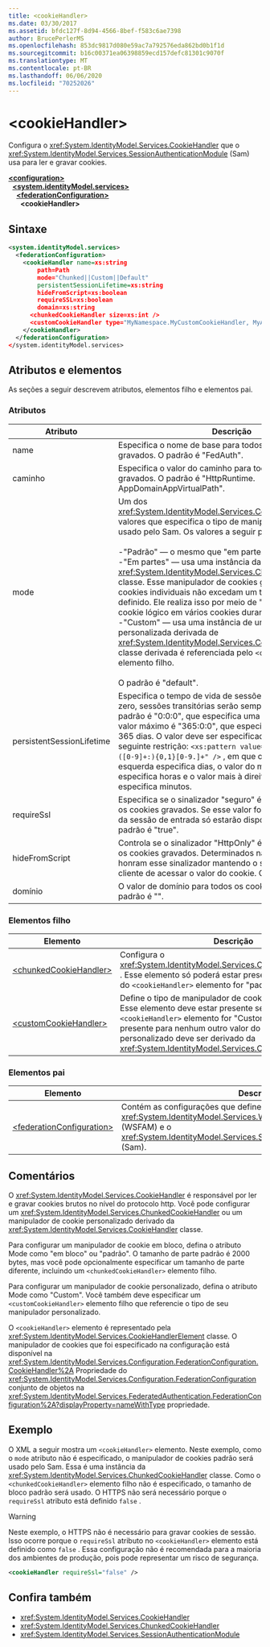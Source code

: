```yaml
---
title: <cookieHandler>
ms.date: 03/30/2017
ms.assetid: bfdc127f-8d94-4566-8bef-f583c6ae7398
author: BrucePerlerMS
ms.openlocfilehash: 853dc9817d080e59ac7a792576eda862bd0b1f1d
ms.sourcegitcommit: b16c00371ea06398859ecd157defc81301c9070f
ms.translationtype: MT
ms.contentlocale: pt-BR
ms.lasthandoff: 06/06/2020
ms.locfileid: "70252026"
---
```

# \<cookieHandler>
Configura o <xref:System.IdentityModel.Services.CookieHandler> que o <xref:System.IdentityModel.Services.SessionAuthenticationModule> (Sam) usa para ler e gravar cookies.  
  
[**\<configuration>**](../configuration-element.md)\
&nbsp;&nbsp;[**\<system.identityModel.services>**](system-identitymodel-services.md)\
&nbsp;&nbsp;&nbsp;&nbsp;[**\<federationConfiguration>**](federationconfiguration.md)\
&nbsp;&nbsp;&nbsp;&nbsp;&nbsp;&nbsp;**\<cookieHandler>**  
  
## <a name="syntax"></a>Sintaxe  
  
```xml  
<system.identityModel.services>  
  <federationConfiguration>  
    <cookieHandler name=xs:string  
        path=Path  
        mode="Chunked||Custom||Default"  
        persistentSessionLifetime=xs:string  
        hideFromScript=xs:boolean  
        requireSSL=xs:boolean  
        domain=xs:string  
      <chunkedCookieHandler size=xs:int />  
      <customCookieHandler type="MyNamespace.MyCustomCookieHandler, MyAssembly" />  
    </cookieHandler>  
  </federationConfiguration>  
</system.identityModel.services>  
```  
  
## <a name="attributes-and-elements"></a>Atributos e elementos  
 As seções a seguir descrevem atributos, elementos filho e elementos pai.  
  
### <a name="attributes"></a>Atributos  
  
|Atributo|Descrição|  
|---------------|-----------------|  
|name|Especifica o nome de base para todos os cookies gravados. O padrão é "FedAuth".|  
|caminho|Especifica o valor do caminho para todos os cookies gravados. O padrão é "HttpRuntime. AppDomainAppVirtualPath".|  
|mode|Um dos <xref:System.IdentityModel.Services.CookieHandlerMode> valores que especifica o tipo de manipulador de cookies usado pelo Sam. Os valores a seguir podem ser usados:<br /><br /> -"Padrão" — o mesmo que "em partes".<br />-"Em partes" — usa uma instância da <xref:System.IdentityModel.Services.ChunkedCookieHandler> classe. Esse manipulador de cookies garante que os cookies individuais não excedam um tamanho máximo definido. Ele realiza isso por meio de "Agrupamento" de um cookie lógico em vários cookies durante a transmissão.<br />-"Custom" — usa uma instância de uma classe personalizada derivada de <xref:System.IdentityModel.Services.CookieHandler> . A classe derivada é referenciada pelo `<customCookieHandler>` elemento filho.<br /><br /> O padrão é "default".|  
|persistentSessionLifetime|Especifica o tempo de vida de sessões persistentes. Se for zero, sessões transitórias serão sempre usadas. O valor padrão é "0:0:0", que especifica uma sessão transitória. O valor máximo é "365:0:0", que especifica uma sessão de 365 dias. O valor deve ser especificado de acordo com a seguinte restrição: `<xs:pattern value="([0-9.]+:){0,1}([0-9]+:){0,1}[0-9.]+" />` , em que o valor mais à esquerda especifica dias, o valor do meio (se presente) especifica horas e o valor mais à direita (se presente) especifica minutos.|  
|requireSsl|Especifica se o sinalizador "seguro" é emitido para todos os cookies gravados. Se esse valor for definido, os cookies da sessão de entrada só estarão disponíveis por HTTPS. O padrão é "true".|  
|hideFromScript|Controla se o sinalizador "HttpOnly" é emitido para todos os cookies gravados. Determinados navegadores da Web honram esse sinalizador mantendo o script do lado do cliente de acessar o valor do cookie. O padrão é "true".|  
|domínio|O valor de domínio para todos os cookies gravados. O padrão é "".|  
  
### <a name="child-elements"></a>Elementos filho  
  
|Elemento|Descrição|  
|-------------|-----------------|  
|[\<chunkedCookieHandler>](chunkedcookiehandler.md)|Configura o <xref:System.IdentityModel.Services.ChunkedCookieHandler> . Esse elemento só poderá estar presente se o `mode` atributo do `<cookieHandler>` elemento for "padrão" ou "em bloco".|  
|[\<customCookieHandler>](customcookiehandler.md)|Define o tipo de manipulador de cookies personalizado. Esse elemento deve estar presente se o `mode` atributo do `<cookieHandler>` elemento for "Custom". Ele não pode estar presente para nenhum outro valor do `mode` atributo. O tipo personalizado deve ser derivado da <xref:System.IdentityModel.Services.CookieHandler> classe.|  
  
### <a name="parent-elements"></a>Elementos pai  
  
|Elemento|Descrição|  
|-------------|-----------------|  
|[\<federationConfiguration>](federationconfiguration.md)|Contém as configurações que definem o <xref:System.IdentityModel.Services.WSFederationAuthenticationModule> (WSFAM) e o <xref:System.IdentityModel.Services.SessionAuthenticationModule> (Sam).|  
  
## <a name="remarks"></a>Comentários  
 O <xref:System.IdentityModel.Services.CookieHandler> é responsável por ler e gravar cookies brutos no nível do protocolo http. Você pode configurar um <xref:System.IdentityModel.Services.ChunkedCookieHandler> ou um manipulador de cookie personalizado derivado da <xref:System.IdentityModel.Services.CookieHandler> classe.  
  
 Para configurar um manipulador de cookie em bloco, defina o atributo Mode como "em bloco" ou "padrão". O tamanho de parte padrão é 2000 bytes, mas você pode opcionalmente especificar um tamanho de parte diferente, incluindo um `<chunkedCookieHandler>` elemento filho.  
  
 Para configurar um manipulador de cookie personalizado, defina o atributo Mode como "Custom". Você também deve especificar um `<customCookieHandler>` elemento filho que referencie o tipo de seu manipulador personalizado.  
  
 O `<cookieHandler>` elemento é representado pela <xref:System.IdentityModel.Services.CookieHandlerElement> classe. O manipulador de cookies que foi especificado na configuração está disponível na <xref:System.IdentityModel.Services.Configuration.FederationConfiguration.CookieHandler%2A> Propriedade do <xref:System.IdentityModel.Services.Configuration.FederationConfiguration> conjunto de objetos na <xref:System.IdentityModel.Services.FederatedAuthentication.FederationConfiguration%2A?displayProperty=nameWithType> propriedade.  
  
## <a name="example"></a>Exemplo  
 O XML a seguir mostra um `<cookieHandler>` elemento. Neste exemplo, como o `mode` atributo não é especificado, o manipulador de cookies padrão será usado pelo Sam. Essa é uma instância da <xref:System.IdentityModel.Services.ChunkedCookieHandler> classe. Como o `<chunkedCookieHandler>` elemento filho não é especificado, o tamanho de bloco padrão será usado. O HTTPS não será necessário porque o `requireSsl` atributo está definido `false` .  
  
> [!WARNING]
> Neste exemplo, o HTTPS não é necessário para gravar cookies de sessão. Isso ocorre porque o `requireSsl` atributo no `<cookieHandler>` elemento está definido como `false` . Essa configuração não é recomendada para a maioria dos ambientes de produção, pois pode representar um risco de segurança.  
  
```xml  
<cookieHandler requireSsl="false" />  
```  
  
## <a name="see-also"></a>Confira também

- <xref:System.IdentityModel.Services.CookieHandler>
- <xref:System.IdentityModel.Services.ChunkedCookieHandler>
- <xref:System.IdentityModel.Services.SessionAuthenticationModule>
